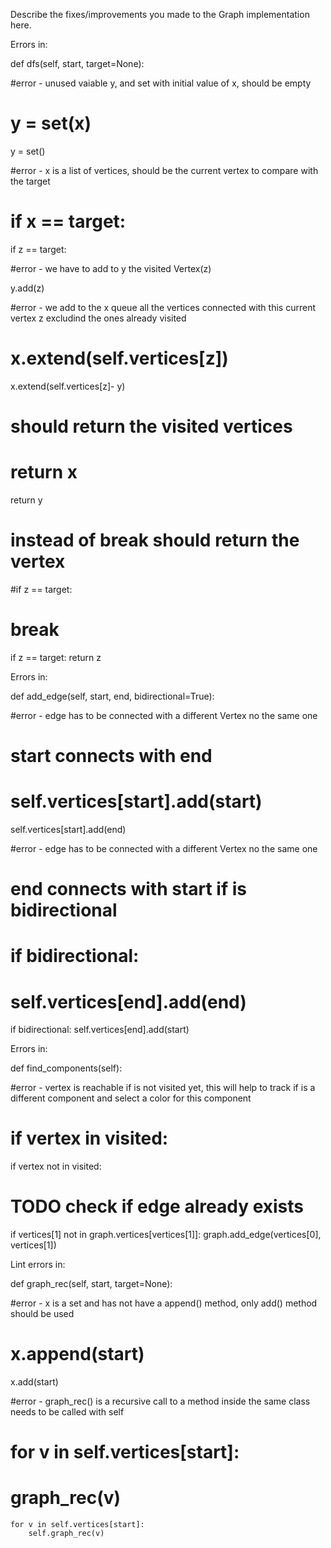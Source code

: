 Describe the fixes/improvements you made to the Graph implementation here.

Errors in:

def dfs(self, start, target=None):

#error - unused vaiable y, and set with initial value of x, should be empty
# y = set(x)

  y = set()

#error - x is a list of vertices, should be the current vertex to compare with the target
# if x == target:

  if z == target:

#error - we have to add to y the visited Vertex(z)
            
  y.add(z)

#error - we add to the x queue all the vertices connected with this current vertex z excludind the ones already visited
# x.extend(self.vertices[z])            
            
  x.extend(self.vertices[z]- y)

# should return the visited vertices
# return x

  return y

# instead of break should return the vertex 
#if z == target:
#    break

if z == target:
    return z

Errors in:

def add_edge(self, start, end, bidirectional=True):

#error - edge has to be connected with a different Vertex no the same one
# start connects with end
# self.vertices[start].add(start)

  self.vertices[start].add(end)

#error - edge has to be connected with a different Vertex no the same one
# end connects with start if is bidirectional
# if bidirectional:
#     self.vertices[end].add(end)
  
  if bidirectional:
      self.vertices[end].add(start)

Errors in:

def find_components(self):

#error - vertex is reachable if is not visited yet, this will help to track if is a different component and select a color for this component
# if vertex in visited:
            
  if vertex not in visited:


# TODO check if edge already exists
  if vertices[1] not in graph.vertices[vertices[1]]:
      graph.add_edge(vertices[0], vertices[1])


Lint errors in:

def graph_rec(self, start, target=None):

#error - x is a set and has not have a append() method, only add() method should be used
# x.append(start)
        
  x.add(start)

  #error - graph_rec() is a recursive call to a method inside the same class needs to be called with self
  # for v in self.vertices[start]:
  #     graph_rec(v)

    for v in self.vertices[start]:
        self.graph_rec(v)